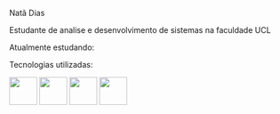 

Natã Dias

Estudante de analise e desenvolvimento de sistemas na faculdade UCL


Atualmente estudando:

Tecnologias utilizadas:

<img src="https://github.com/NataDias04/NataDias04/assets/142185726/baa9849e-2ff4-4be5-88e8-20012b8e7dd5" width="50" height="50">

<img src="https://github.com/NataDias04/NataDias04/assets/142185726/c642e74b-be55-42cd-a8d8-d0f84496620f" width="50" height="50">

<img src="https://github.com/NataDias04/NataDias04/assets/142185726/fde389cd-2a5a-4ff9-92e2-c125a79cd193" width="50" height="50">

<img src="![png-clipart-html-logo-html5-logo-icons-logos-emojis-tech-companies-thumbnail](https://github.com/user-attachments/assets/659a682f-a97b-4bbf-bce9-de12b8c53cae)" width="50" height="50">

